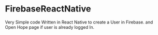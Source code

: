 # FirebaseReactNative

Very Simple code Written in React Native to create a User in Firebase. and Open Hope page if user is already logged In.
